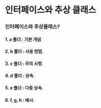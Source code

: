 인터페이스와 추상 클래스
========================

### 인터페이스와 추상클래스?

####   1. a 폴더 : 기본 개념 
####   2. b 폴더 : 사용 방법.
####   3. c 폴더 : 주의 사항.
####   4. d 폴더 : 상속.
####   5. e 폴더 : 다중 상속.
####   6. f, g, h : 예시.

